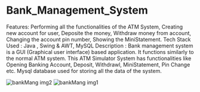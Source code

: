 
# Bank_Management_System

Features: Performing all the functionalities of the ATM System, Creating new account for user, Deposite the money,
Withdraw money from account, Changing the account pin number, Showing the MiniStatement.
Tech Stack Used : Java , Swing & AWT, MySQL
Description : Bank management system is a GUI (Graphical user interface) based application. It functions similarly to the
normal ATM system. This ATM Simulator System has functionalities like Opening Banking Account, Deposit, Withdrawl,
MiniStatement, Pin Change etc. Mysql database used for storing all the data of the system.

![bankMang img2](https://user-images.githubusercontent.com/107408524/229675050-3327b09d-6e31-4140-ac1c-c9d774d31d7b.png)
![bankMang img1](https://user-images.githubusercontent.com/107408524/229675552-0cad6558-9b79-4d3b-8e9c-59234792e983.png)
